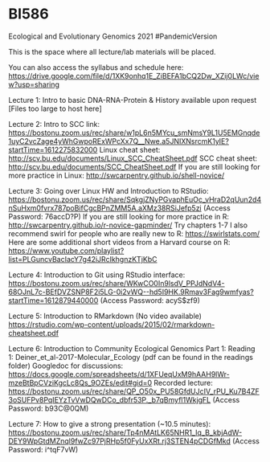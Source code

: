 # BI586
Ecological and Evolutionary Genomics 2021
#PandemicVersion

This is the space where all lecture/lab materials will be placed. 

You can also access the syllabus and schedule here: https://drive.google.com/file/d/1XK9onhq1E_ZiBEFA1bCQ2Dw_XZij0LWc/view?usp=sharing

Lecture 1: Intro to basic DNA-RNA-Protein & History available upon request [Files too large to host here]

Lecture 2: Intro to SCC link: https://bostonu.zoom.us/rec/share/w1pL6n5MYcu_smNmsY9L1U5EMGnqde1uyC2vcZage4yWhGwpoRExWPcXx7Q__Nwe.a5JNIXNsrcmK1yIE?startTime=1612275832000
Linux cheat sheet: http://scv.bu.edu/documents/Linux_SCC_CheatSheet.pdf
SCC cheat sheet: http://scv.bu.edu/documents/SCC_CheatSheet.pdf
If you are still looking for more practice in Linux: http://swcarpentry.github.io/shell-novice/

Lecture 3: Going over Linux HW and Introduction to RStudio: https://bostonu.zoom.us/rec/share/SqkgjZNyPGvaphEuOc_vHraD2qUun2d4nSuHxm0fvrx787poBifCgcBPnZMM5A.aXMz38RSiJefp5zi
(Access Password: 76accD?P)
If you are still looking for more practice in R: http://swcarpentry.github.io/r-novice-gapminder/  Try chapters 1-7
I also recommend swirl for people who are really new to R: https://swirlstats.com/ 
Here are some additional short videos from a Harvard course on R: https://www.youtube.com/playlist?list=PLGuncvBacIacY7g42iJRcIkhgnzKTjKbC

Lecture 4: Introduction to Git using RStudio interface: https://bostonu.zoom.us/rec/share/WKwCO0In9lsdV_PPJdNdV4-68OJnL7c-BEfDVZSNP8F2i5LG-0i2vWQ--hd5I9HK.9Rmav3Fag9wmfyas?startTime=1612879440000
(Access Password: acyS$zf9)

Lecture 5: Introduction to RMarkdown (No video available) 
https://rstudio.com/wp-content/uploads/2015/02/rmarkdown-cheatsheet.pdf

Lecture 6: Introduction to Community Ecological Genomics Part 1:
Reading 1: Deiner_et_al-2017-Molecular_Ecology (pdf can be found in the readings folder)
Googledoc for discussions: https://docs.google.com/spreadsheets/d/1XFUeqUxM9hAAH9lWr-mzeBtBpCVziKgcLc8Qs_9OZEs/edit#gid=0
Recorded lecture: https://bostonu.zoom.us/rec/share/QP_O50x_PU58GfdUJcIV_rPU_Ku7B4ZF3oSUFPv8PqIEYzTvVwDQwDCo_dbfr53P._b7qBmyfl1WkjgFL
(Access Password: b93C@0QM)

Lecture 7: How to give a strong presentation (~10.5 minutes):
https://bostonu.zoom.us/rec/share/Tp4nMAtLK65NHR1_Iq_B_kbjAdW-DEY9WpGtdMZnql9fwZc97PjRHp5f0FyUxXRt.rj3STEN4pCDGfMkd
(Access Password: i^tqF7vW)
